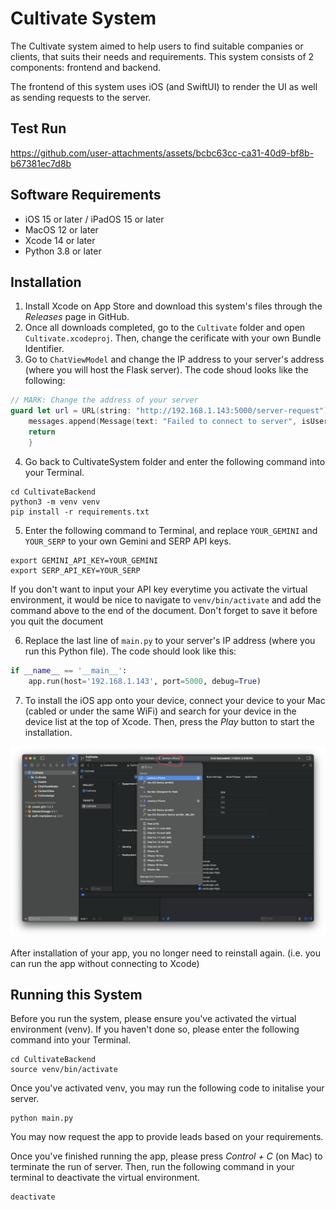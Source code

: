 # Cultivate System #

The Cultivate system aimed to help users to find suitable companies or clients, that suits their needs and requirements. This system consists of 2 components: frontend and backend.

The frontend of this system uses iOS (and SwiftUI) to render the UI as well as sending requests to the server.

## Test Run
https://github.com/user-attachments/assets/bcbc63cc-ca31-40d9-bf8b-b67381ec7d8b



## Software Requirements ##
- iOS 15 or later / iPadOS 15 or later
- MacOS 12 or later
- Xcode 14 or later
- Python 3.8 or later

## Installation ##
1. Install Xcode on App Store and download this system's files through the *Releases* page in GitHub.
2. Once all downloads completed, go to the `Cultivate` folder and open `Cultivate.xcodeproj`. Then, change the cerificate with your own Bundle Identifier.
3. Go to `ChatViewModel` and change the IP address to your server's address (where you will host the Flask server). The code shoud looks like the following:
```swift
// MARK: Change the address of your server
guard let url = URL(string: "http://192.168.1.143:5000/server-request") else {
    messages.append(Message(text: "Failed to connect to server", isUser: false))
    return
    }
```

4. Go back to CultivateSystem folder and enter the following command into your Terminal.
```shell
cd CultivateBackend
python3 -m venv venv
pip install -r requirements.txt
```

5. Enter the following command to Terminal, and replace `YOUR_GEMINI` and `YOUR_SERP` to your own Gemini and SERP API keys.
```shell
export GEMINI_API_KEY=YOUR_GEMINI
export SERP_API_KEY=YOUR_SERP
```
If you don't want to input your API key everytime you activate the virtual environment, it would be nice to navigate to `venv/bin/activate` and add the command above to the end of the document. Don't forget to save it before you quit the document


6. Replace the last line of `main.py` to your server's IP address (where you run this Python file). The code should look like this:
```Python
if __name__ == '__main__':
    app.run(host='192.168.1.143', port=5000, debug=True)
```

7. To install the iOS app onto your device, connect your device to your Mac (cabled or under the same WiFi) and search for your device in the device list at the top of Xcode. Then, press the *Play* button to start the installation.

![Screenshot of Xcode with annotations to guide the user install the app](Screenshots/Mac/Mac_Annotated.png)

After installation of your app, you no longer need to reinstall again. (i.e. you can run the app without connecting to Xcode)


## Running this System
Before you run the system, please ensure you've activated the virtual environment (venv). If you haven't done so, please enter the following command into your Terminal.

```Shell
cd CultivateBackend
source venv/bin/activate
```

Once you've activated venv, you may run the following code to initalise your server.
```Shell
python main.py
```

You may now request the app to provide leads based on your requirements. 

Once you've finished running the app, please press *Control + C* (on Mac) to terminate the run of server. Then, run the following command in your terminal to deactivate the virtual environment.

```Shell
deactivate
```
